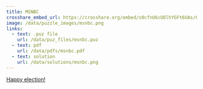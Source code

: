 ```yaml
---
title: MSNBC
crosshare_embed_url: https://crosshare.org/embed/s0cfnU6cUDlhYGFt6UAs/6GZEUgttSaMcNGI8CIiXptC8S1E3
image: /data/puzzle_images/msnbc.png
links:
  - text: .puz file
    url: /data/puz_files/msnbc.puz
  - text: pdf
    url: /data/pdfs/msnbc.pdf
  - text: solution
    url: /data/solutions/msnbc.png
---
```


[Happy election!](https://twitter.com/JacobRubashkin/status/1324583130519535616?s=20)
